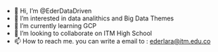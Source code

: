 - 👋 Hi, I’m @EderDataDriven
- 👀 I’m interested in data analithics and Big Data Themes
- 🌱 I’m currently learning GCP
- 💞️ I’m looking to collaborate on ITM High School
- 📫 How to reach me. you can write a email to : ederlara@itm.edu.co

<!---
EderDataDriven/EderDataDriven is a ✨ special ✨ repository because its `README.md` (this file) appears on your GitHub profile.
You can click the Preview link to take a look at your changes.
--->
